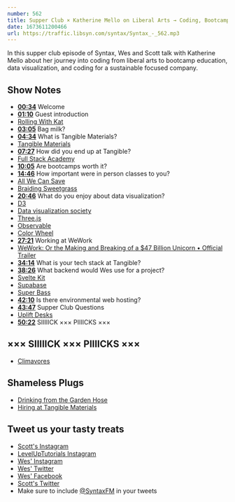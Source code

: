 ```yaml
---
number: 562
title: Supper Club × Katherine Mello on Liberal Arts → Coding, Bootcamps,  and Sustainability
date: 1673611200466
url: https://traffic.libsyn.com/syntax/Syntax_-_562.mp3
---
```


In this supper club episode of Syntax, Wes and Scott talk with Katherine Mello about her journey into coding from liberal arts to bootcamp education, data visualization, and coding for a sustainable focused company.

## Show Notes

* **[00:34](#t=00:34)** Welcome
* **[01:10](#t=01:10)** Guest introduction
* [Rolling With Kat](https://www.rolling-with-kat.blog/)
* **[03:05](#t=03:05)** Bag milk?
* **[04:34](#t=04:34)** What is Tangible Materials?
* [Tangible Materials](https://tangiblematerials.com/)
* **[07:27](#t=07:27)** How did you end up at Tangible?
* [Full Stack Academy](https://www.fullstackacademy.com/tech-bootcamp)
* **[10:05](#t=10:05)** Are bootcamps worth it?
* **[14:46](#t=14:46)** How important were in person classes to you?
* [All We Can Save](https://www.allwecansave.earth)
* [Braiding Sweetgrass](https://milkweed.org/book/braiding-sweetgrass)
* **[20:46](#t=20:46)** What do you enjoy about data visualization?
* [D3](https://d3js.org)
* [Data visualization society](https://www.datavisualizationsociety.org/)
* [Three.js](https://threejs.org)
* [Observable](https://observablehq.com)
* [Color Wheel](https://observablehq.com/@shan/oklab-color-wheel)
* **[27:21](#t=27:21)** Working at WeWork
* [WeWork: Or the Making and Breaking of a $47 Billion Unicorn • Official Trailer](https://www.youtube.com/watch?v=HVAESeO7dgc)
* **[34:14](#t=34:14)** What is your tech stack at Tangible?
* **[38:26](#t=38:26)** What backend would Wes use for a project?
* [Svelte Kit](https://kit.svelte.dev)
* [Supabase](https://supabase.com)
* [Super Bass](https://www.youtube.com/watch?v=4JipHEz53sU)
* **[42:10](#t=42:10)** Is there environmental web hosting?
* **[43:47](#t=43:47)** Supper Club Questions
* [Uplift Desks](https://www.upliftdesk.com)
* **[50:22](#t=50:22)** SIIIIICK ××× PIIIICKS ×××

## ××× SIIIIICK ××× PIIIICKS ×××

* [Climavores](https://postscriptmedia.com/climavores/)

## Shameless Plugs

* [Drinking from the Garden Hose](https://www.rolling-with-kat.blog/post/drinking-from-the-garden-hose)
* [Hiring at Tangible Materials](https://tangiblematerials.com/)

## Tweet us your tasty treats

* [Scott's Instagram](https://www.instagram.com/stolinski/)
* [LevelUpTutorials Instagram](https://www.instagram.com/LevelUpTutorials/)
* [Wes' Instagram](https://www.instagram.com/wesbos/)
* [Wes' Twitter](https://twitter.com/wesbos)
* [Wes' Facebook](https://www.facebook.com/wesbos.developer)
* [Scott's Twitter](https://twitter.com/stolinski)
* Make sure to include [@SyntaxFM](https://twitter.com/SyntaxFM) in your tweets
